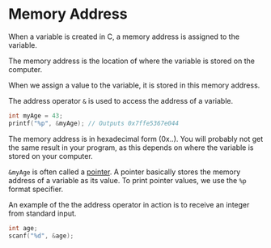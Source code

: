 # Memory Address

When a variable is created in C, a memory address is assigned to the variable.

The memory address is the location of where the variable is stored on the computer.

When we assign a value to the variable, it is stored in this memory address.

The address operator `&` is used to access the address of a variable.

```c
int myAge = 43;
printf("%p", &myAge); // Outputs 0x7ffe5367e044
```

The memory address is in hexadecimal form (0x..). You will probably not get the same result in your program, as this depends on where the variable is stored on your computer.

`&myAge` is often called a [pointer](./pointers.md). A pointer basically stores the memory address of a variable as its value. To print pointer values, we use the `%p` format specifier.

An example of the the address operator in action is to receive an integer from standard input.

```c
int age;
scanf("%d", &age);
```